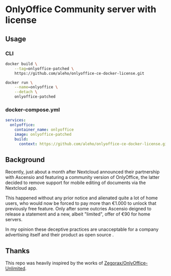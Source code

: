 # OnlyOffice Community server with license

## Usage

### CLI

```sh
docker build \
    --tag=onlyoffice-patched \
    https://github.com/aleho/onlyoffice-ce-docker-license.git
```

```sh
docker run \
    --name=onlyoffice \
    --detach \
    onlyoffice-patched
```

### docker-compose.yml

```yml
services:
  onlyoffice:
    container_name: onlyoffice
    image: onlyoffice-patched
    build:
      context: https://github.com/aleho/onlyoffice-ce-docker-license.git
```

## Background
Recently, just about a month after Nextcloud announced their partnership with
Ascensio and featuring a community version of OnlyOffice, the latter decided
to remove support for mobile editing of documents via the Nextcloud app.

This happened without any prior notice and alienated quite a lot of home users,
who would now be forced to pay more than €1.000 to unlock that previously free
feature. Only after some outcries Ascensio deigned to release a statement and
a new, albeit "limited", offer of €90 for home servers.

In my opinion these deceptive practices are unacceptable for a company
advertising itself and their product as open source .


## Thanks

This repo was heavily inspired by the works of
[Zegorax/OnlyOffice-Unlimited](https://github.com/Zegorax/OnlyOffice-Unlimited).
